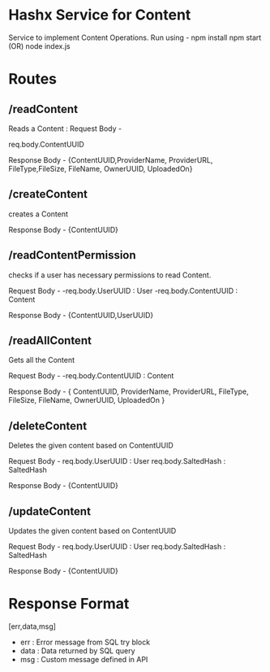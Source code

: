 ﻿
# Hashx Service for Content

Service to implement Content Operations.
Run using - npm install npm start (OR) node index.js

# Routes

## /readContent	

Reads a Content : Request Body -

req.body.ContentUUID

Response Body -
{ContentUUID,ProviderName, ProviderURL, FileType,FileSize, FileName, OwnerUUID, UploadedOn}
## /createContent	

creates a Content
   
Response Body -
{ContentUUID}

## /readContentPermission	

checks if a user has necessary permissions to read Content.

Request Body -
-req.body.UserUUID : User
-req.body.ContentUUID : Content
   
Response Body -
{ContentUUID,UserUUID}

## /readAllContent
Gets all the Content

Request Body -
-req.body.ContentUUID : Content

Response Body -
{ ContentUUID, ProviderName, ProviderURL, FileType,  FileSize, FileName, OwnerUUID, UploadedOn }

## /deleteContent
Deletes the given content based on ContentUUID

Request Body - 
req.body.UserUUID : User
req.body.SaltedHash : SaltedHash

Response Body - 
{ContentUUID}
## /updateContent
Updates the given content based on ContentUUID

Request Body - 
req.body.UserUUID : User
req.body.SaltedHash : SaltedHash

Response Body - 
{ContentUUID}
# Response Format

[err,data,msg]

-   err : Error message from SQL try block
-   data : Data returned by SQL query
-   msg : Custom message defined in API



